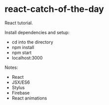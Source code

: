 # react-catch-of-the-day
React tutorial.

Install dependencies and setup:
- cd into the directory
- npm install
- npm start
- localhost:3000

Notes:
- React
- JSX/ES6
- Stylus
- Firebase
- React animations
